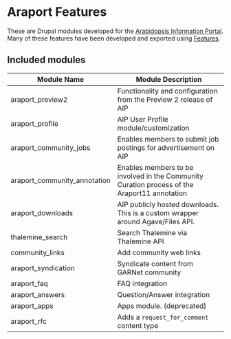 # Araport Features

These are Drupal modules developed for the [Arabidopsis Information Portal](https://araport.org).
Many of these features have been developed and exported using [Features](https://drupal.org/project/features).

## Included modules

Module Name | Module Description
----------- | ------------------
araport_preview2 | Functionality and configuration from the Preview 2 release of AIP
araport_profile | AIP User Profile module/customization
araport_community_jobs | Enables members to submit job postings for advertisement on AIP
araport_community_annotation | Enables members to be involved in the Community Curation process of the Araport11 annotation
araport_downloads | AIP publicly hosted downloads. This is a custom wrapper around Agave/Files API.
thalemine_search | Search Thalemine via Thalemine API
community_links | Add community web links
araport_syndication | Syndicate content from GARNet community
araport_faq | FAQ integration
araport_answers | Question/Answer integration
araport_apps | Apps module. (deprecated)
araport_rfc | Adds a `request_for_comment` content type
